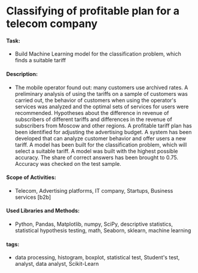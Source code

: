 # Classifying of profitable plan for a telecom company

#### Task: 
- Build Machine Learning model for the classification problem, which finds a suitable tariff

#### Description:
- The mobile operator found out: many customers use archived rates. A preliminary analysis of using the tariffs on a sample of customers was carried out, the behavior of customers when using the operator's services was analyzed and the optimal sets of services for users were recommended. Hypotheses about the difference in revenue of subscribers of different tariffs and differences in the revenue of subscribers from Moscow and other regions. A profitable tariff plan has been identified for adjusting the advertising budget. A system has been developed that can analyze customer behavior and offer users a new tariff. A model has been built for the classification problem, which will select a suitable tariff. A model was built with the highest possible accuracy. The share of correct answers has been brought to 0.75. Accuracy was checked on the test sample.

#### Scope of Activities: 
- Telecom, Advertising platforms, IT company, Startups, Business services [b2b]

#### Used Libraries and Methods:
- Python, Pandas, Matplotlib, numpy, SciPy, descriptive statistics, statistical hypothesis testing, math, Seaborn, sklearn, machine learning

#### tags:
- data processing, histogram, boxplot, statistical test, Student's test, analyst, data analyst, Scikit-Learn
